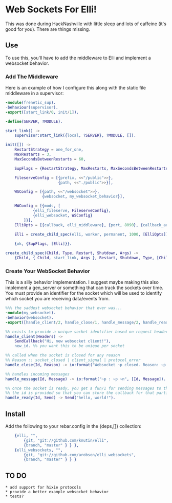 # Web Sockets For Elli!
This was done during HackNashville with little sleep and lots of caffeine (it's good for you). There are things missing.

## Use
To use this, you'll have to add the middleware to Elli and implement a websocket behavior.

### Add The Middleware
Here is an example of how I configure this along with the static file middleware in a supervisor:

```erlang
-module(frenetic_sup).
-behaviour(supervisor).
-export([start_link/0, init/1]).

-define(SERVER, ?MODULE).

start_link() ->
	supervisor:start_link({local, ?SERVER}, ?MODULE, []).

init([]) ->
	RestartStrategy = one_for_one,
	MaxRestarts = 3,
	MaxSecondsBetweenRestarts = 60,

	SupFlags = {RestartStrategy, MaxRestarts, MaxSecondsBetweenRestarts},

	FileserveConfig = [{prefix, <<"/public">>},
					   {path, <<"./public">>}],

	WSConfig = [{path, <<"/websocket">>},
				{websocket, my_websocket_behavior}],

	MWConfig = [{mods, [
			{elli_fileserve, FileserveConfig},
			{elli_websocket, WSConfig}
		]}],
	ElliOpts = [{callback, elli_middleware}, {port, 8090}, {callback_args,MWConfig}],

	Elli = create_child_spec(elli, worker, permanent, 1000, [ElliOpts]),
	
	{ok, {SupFlags, [Elli]}}.

create_child_spec(Child, Type, Restart, Shutdown, Args) ->
	{Child, { Child, start_link, Args }, Restart, Shutdown, Type, [Child]}.
```

### Create Your WebSocket Behavior
This is a silly behavior implementation. I suggest maybe making this also implement a gen_server or something that can track the sockets over time. You must provide an identifier for the socket which will be used to identify which socket you are receiving data/events from.

```erlang
%%% the saddest websocket behavior that ever was...
-module(my_websocket).
-behavior(websocket).
-export([handle_client/2, handle_close/1, handle_message/2, handle_ready/2]).

%% exists to provide a unique socket identifier based on request headers
handle_client(Headers) ->
	SendCallback("Hi, new websocket client!"),
	new_id. %% you want this to be unique per socket

%% called when the socket is closed for any reason
%% Reason :: socket_closed | client_signal | protocol_error
handle_close(Id, Reason) -> io:format("Websocket ~p closed. Reason: ~p.~n", [Id, Reason]).

%% handles incoming messages
handle_message(Id, Message) -> io:format("~p : ~p ~n", [Id, Message]).

%% once the socket is ready, you get a fun/1 for sending messages to that socket
%% the id is provided so that you can store the callback for that particular socket
handle_ready(Id, Send) -> Send("hello, world!").
```


## Install
Add the following to your rebar.config in the {deps,[]} collection:

```erlang
	{elli, "",
		{git, "git://github.com/knutin/elli",
		{branch, "master" } } },
	{elli_websockets, "",
        {git, "git://github.com/arobson/elli_websockets",
        {branch, "master" } } }
```

## TO DO
	* add support for hixie protocols
	* provide a better example websocket behavior
	* tests?